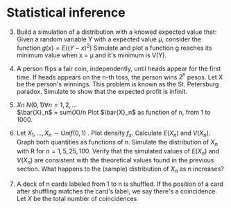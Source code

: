 # Statistical inference

3. Build a simulation  of a distribution with a knowed expected value that: 
Given a random variable Y with a expected value &mu;, consider the function $g(x) = E((Y - x)^2)$
Simulate and plot a function g reaches its minimum value when  x = &mu; and it's minimum is  V(Y).


4. A person flips a fair coin, independently, until heads appear for the first time.
 If heads appears on the n-th toss, the person wins $2^n$ pesos.
 Let X be the person's winnings. This problem is known as the St. Petersburg paradox.
 Simulate to show that the expected profit is infinit.

6. $Xn ~ N(0,1) \forall n = 1,2, \ldots$  
    \$\bar{X}_n\$ =   sum(X)/n 
    Plot  \$\bar{X}_n\$  as function of n, from 1 to 1000.

 7.  Let $X_1, \ldots , X_n ∼ Unif(0, 1)$ .
   Plot density $f_x$.
   Calculate $E(X_n)$ and $V(X_n)$. Graph both quantities as functions of n.
   Simulate the distribution of $X_n$ with R for $n = 1, 5, 25, 100$. 
 Verify that the simulated values of $E(X_n)$ and $V(X_n)$ are consistent with the theoretical values found in the previous section. 
 What happens to the (sample) distribution of $X_n$ as n increases?

8.  A deck of n cards labeled from 1 to n is shuffled. 
 If the position of a card after shuffling matches the card's label,
 we say there's a coincidence.
 Let $X$ be the total number of coincidences 


